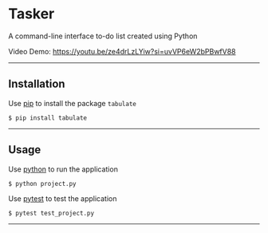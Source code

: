 # Tasker
A command-line interface to-do list created using Python

Video Demo: https://youtu.be/ze4drLzLYiw?si=uvVP6eW2bPBwfV88

---

## Installation
Use [pip](https://pip.pypa.io/en/stable/) to install the package `tabulate`
```
$ pip install tabulate
```

---

## Usage
Use [python](https://www.python.org/) to run the application
```
$ python project.py
```
Use [pytest](https://docs.pytest.org/en/7.2.x/) to test the application
```
$ pytest test_project.py
```

---
